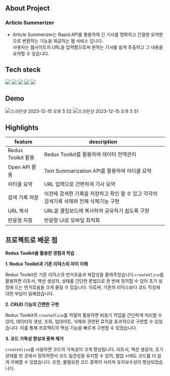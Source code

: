 ## About Project

### Article Summerizer
- Article Summerizer는 Rapid API를 활용하여 긴 기사를 명확하고 간결한 요약문으로 변환하는 기능을 제공하는 웹 서비스 입니다. <br />
  사용자는 웹사이트의 URL을 입력함으로써 원하는 기사를 쉽게 추출하고 그 내용을 요약할 수 있습니다.


## Tech steck

<div display=flex >
<img src="https://img.shields.io/badge/react-61DAFB?style=for-the-badge&logo=react&logoColor=black">
<img src="https://img.shields.io/badge/typescript-3178C6?style=for-the-badge&logo=typescript&logoColor=white">
<img src="https://img.shields.io/badge/tailwindcss-06B6D4?style=for-the-badge&logo=tailwindcss&logoColor=white">
<img src="https://img.shields.io/badge/redux-714bb6?style=for-the-badge&logo=redux&logoColor=white">
<img src="https://img.shields.io/badge/vercel-000000?style=for-the-badge&logo=vercel&logoColor=white">
</div>

## Demo

![스크린샷 2023-12-15 오후 5 52](https://github.com/xjanedev/article-summarizer/assets/127685269/0c0575e6-72f3-4842-b66d-ba76880a0b1a)
![스크린샷 2023-12-15 오후 5 51](https://github.com/xjanedev/article-summarizer/assets/127685269/8128a2dc-92f0-41de-9f17-4fa093547c28)



## Highlights

| feature                     | description                                                                  |
| --------------------------- | ---------------------------------------------------------------------------- |
| Redux Toolkit 활용         | Redux Toolkit를 활용하여 데이터 전역관리                                         |
| Open API 활용          | Text Summarization API를 활용하여 아티클 요약                                              |
| 아티클 요약          | URL 입력으로 간편하게 기사 요약 |
| 검색 기록 저장 | 이전에 검색한 기록을 저장하고 확인 할 수 있고 각각의 검색기록 삭제와 전체 삭제기능 구현                        |
| URL 복사              | URL을 클립보드에 복사하여 공유하기 쉽도록 구현                             |
| 반응형 지원                 | 반응형 UI로 모바일 최적화                                                    |


## 프로젝트로 배운 점

**Redux Toolkit을 활용한 경험과 학습**

**1. Redux Toolkit과 기존 리덕스의 차이 이해**

Redux Toolkit은 기존 리덕스의 번거로움과 복잡성을 줄여주었습니다.`createSlice`를 활용하면 리듀서, 액션 생성자, 상태를 간단한 문법으로 한 번에 정의할 수 있어 초기 설정에 드는 번거로움을 크게 줄일 수 있습니다. 이로써, 기존의 리덕스보다 코드 작성에 대한 부담이 덜해졌습니다.

**2. CRUD 기능의 간편한 구현**

Redux Toolkit의 `createSlice`를 적절히 활용하면 비동기 작업을 간단하게 처리할 수 있어, 데이터의 생성, 조회, 업데이트, 삭제와 관련된 로직을 효과적으로 구현할 수 있었습니다. 이를 통해 프로젝트의 핵심 기능을 빠르게 구현할 수 있었습니다.

**3. 코드 가독성 향상과 중복 제거**

`createSlice`를 사용하면 코드의 가독성이 크게 향상됩니다. 리듀서, 액션 생성자, 초기 상태를 한 곳에서 정의하면서 코드 일관성을 유지할 수 있어, 협업 시에도 코드를 더 쉽게 이해할 수 있었습니다. 또한, 불필요한 코드 중복이 사라져 유지보수성이 향상되었습니다.
